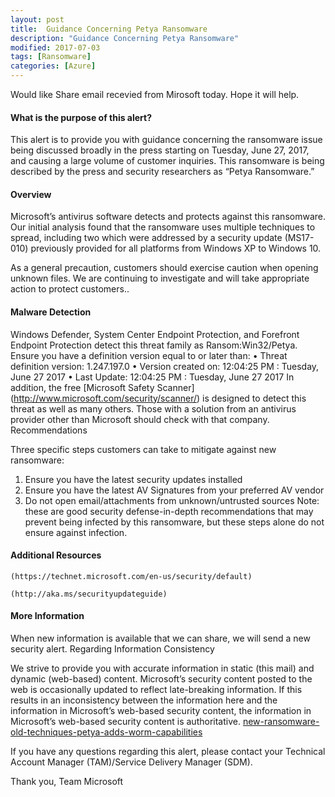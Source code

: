 ```yaml
---
layout: post
title:  Guidance Concerning Petya Ransomware
description: "Guidance Concerning Petya Ransomware"
modified: 2017-07-03
tags: [Ransomware]
categories: [Azure]
---
```

Would like Share email recevied from Mirosoft today. Hope it will help.

#### What is the purpose of this alert?
 
This alert is to provide you with guidance concerning the ransomware issue being discussed broadly in the press starting on Tuesday, June 27, 2017, and causing a large volume of customer inquiries.  This ransomware is being described by the press and security researchers as “Petya Ransomware.”
 
#### Overview
 
Microsoft’s antivirus software detects and protects against this ransomware. Our initial analysis found that the ransomware uses multiple techniques to spread, including two which were addressed by a security update (MS17-010) previously provided for all platforms from Windows XP to Windows 10. 
 
As a general precaution, customers should exercise caution when opening unknown files. We are continuing to investigate and will take appropriate action to protect customers..
 
#### Malware Detection
 
Windows Defender, System Center Endpoint Protection, and Forefront Endpoint Protection detect this threat family as Ransom:Win32/Petya. Ensure you have a definition version equal to or later than:
•	Threat definition version: 1.247.197.0
•	Version created on: 12:04:25 PM : Tuesday, June 27 2017
•	Last Update: 12:04:25 PM : Tuesday, June 27 2017
In addition, the free [Microsoft Safety Scanner] (http://www.microsoft.com/security/scanner/) is designed to detect this threat as well as many others.
Those with a solution from an antivirus provider other than Microsoft should check with that company.
Recommendations
 
Three specific steps customers can take to mitigate against new ransomware:  
1.	Ensure you have the latest security updates installed
2.	Ensure you have the latest AV Signatures from your preferred AV vendor
3.	Do not open email/attachments from unknown/untrusted sources
Note:  these are good security defense-in-depth recommendations that may prevent being infected by this ransomware, but these steps alone do not ensure against infection. 

#### Additional Resources
 
	(https://technet.microsoft.com/en-us/security/default) 
    
	(http://aka.ms/securityupdateguide) 

#### More Information
When new information is available that we can share, we will send a new security alert. 
Regarding Information Consistency

We strive to provide you with accurate information in static (this mail) and dynamic (web-based) content. Microsoft’s security content posted to the web is occasionally updated to reflect late-breaking information. If this results in an inconsistency between the information here and the information in Microsoft’s web-based security content, the information in Microsoft’s web-based security content is authoritative.
[new-ransomware-old-techniques-petya-adds-worm-capabilities](https://blogs.technet.microsoft.com/mmpc/2017/06/27/new-ransomware-old-techniques-petya-adds-worm-capabilities/)

If you have any questions regarding this alert, please contact your Technical Account Manager (TAM)/Service Delivery Manager (SDM).

Thank you,
Team Microsoft
